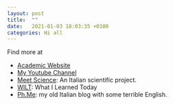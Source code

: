 ```yaml
---
layout: post
title:  ""
date:   2021-01-03 18:03:35 +0100
categories: Hi all
---
```

Find more at
- [Academic Website](matfys.lth.se/staff/andrea.idini)
- [My Youtube Channel](https://www.youtube.com/c/AndreaIdini)
- [Meet Science](https://twitch.tv/meetscience): An Italian scientific project.
- [WILT](wilt.phme.it): What I Learned Today
- [Ph.Me](www.phme.it): my old Italian blog with some terrible English.

